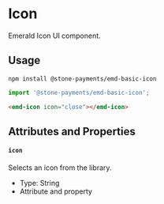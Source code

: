 # Icon

Emerald Icon UI component.

## Usage

```
npm install @stone-payments/emd-basic-icon
```

```js
import '@stone-payments/emd-basic-icon';
```

```html
<emd-icon icon="close"></emd-icon>
```

## Attributes and Properties

#### `icon`

Selects an icon from the library.

- Type: String
- Attribute and property
